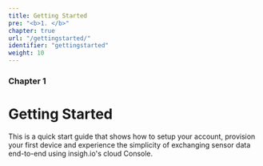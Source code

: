 ```yaml
---
title: Getting Started
pre: "<b>1. </b>"
chapter: true
url: "/gettingstarted/"
identifier: "gettingstarted"
weight: 10
---
```


### Chapter 1

# Getting Started

This is a quick start guide that shows how to setup your account, provision your first device and experience the simplicity of exchanging sensor data end-to-end using insigh.io's cloud Console.

